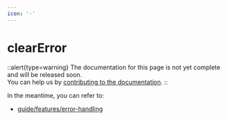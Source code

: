 ```yaml
---
icon: '◦'
---
```


# clearError

::alert{type=warning}
The documentation for this page is not yet complete and will be released soon.<br>
You can help us by [contributing to the documentation](/community/documentation).
::

In the meantime, you can refer to:

- [guide/features/error-handling](/guide/features/error-handling)
